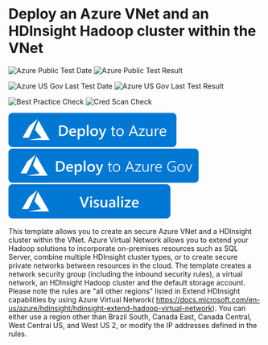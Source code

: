 # Deploy an Azure VNet and an HDInsight Hadoop cluster within the VNet

![Azure Public Test Date](https://azurequickstartsservice.blob.core.windows.net/badges/101-hdinsight-secure-vnet/PublicLastTestDate.svg)
![Azure Public Test Result](https://azurequickstartsservice.blob.core.windows.net/badges/101-hdinsight-secure-vnet/PublicDeployment.svg)

![Azure US Gov Last Test Date](https://azurequickstartsservice.blob.core.windows.net/badges/101-hdinsight-secure-vnet/FairfaxLastTestDate.svg)
![Azure US Gov Last Test Result](https://azurequickstartsservice.blob.core.windows.net/badges/101-hdinsight-secure-vnet/FairfaxDeployment.svg)

![Best Practice Check](https://azurequickstartsservice.blob.core.windows.net/badges/101-hdinsight-secure-vnet/BestPracticeResult.svg)
![Cred Scan Check](https://azurequickstartsservice.blob.core.windows.net/badges/101-hdinsight-secure-vnet/CredScanResult.svg)

[![Deploy To Azure](https://raw.githubusercontent.com/Azure/azure-quickstart-templates/master/1-CONTRIBUTION-GUIDE/images/deploytoazure.svg?sanitize=true)](https://portal.azure.com/#create/Microsoft.Template/uri/https%3A%2F%2Fraw.githubusercontent.com%2FAzure%2Fazure-quickstart-templates%2Fmaster%2F101-hdinsight-secure-vnet%2Fazuredeploy.json)
[![Deploy To Azure US Gov](https://raw.githubusercontent.com/Azure/azure-quickstart-templates/master/1-CONTRIBUTION-GUIDE/images/deploytoazuregov.svg?sanitize=true)](https://portal.azure.us/#create/Microsoft.Template/uri/https%3A%2F%2Fraw.githubusercontent.com%2FAzure%2Fazure-quickstart-templates%2Fmaster%2F101-hdinsight-secure-vnet%2Fazuredeploy.json)  
[![Visualize](https://raw.githubusercontent.com/Azure/azure-quickstart-templates/master/1-CONTRIBUTION-GUIDE/images/visualizebutton.svg?sanitize=true)](http://armviz.io/#/?load=https%3A%2F%2Fraw.githubusercontent.com%2FAzure%2Fazure-quickstart-templates%2Fmaster%2F101-hdinsight-secure-vnet%2Fazuredeploy.json)

This template allows you to create an secure Azure VNet and a HDInsight cluster within the VNet. Azure Virtual Network allows you to extend your Hadoop solutions to incorporate on-premises resources such as SQL Server, combine multiple HDInsight cluster types, or to create secure private networks between resources in the cloud. The template creates a network security group (including the inbound security rules), a virtual network, an HDInsight Hadoop cluster and the default storage account. Please note the rules are "all other regions" listed in Extend HDInsight capabilities by using Azure Virtual Network( https://docs.microsoft.com/en-us/azure/hdinsight/hdinsight-extend-hadoop-virtual-network). You can either use a region other than Brazil South, Canada East, Canada Central, West Central US, and West US 2, or modify the IP addresses defined in the rules.


